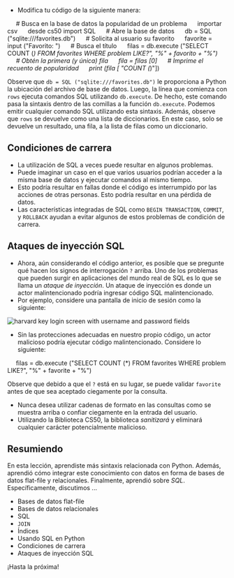 * Modifica tu código de la siguiente manera:

     # Busca en la base de datos la popularidad de un problema
     importar csv
     desde cs50 import SQL
     # Abre la base de datos
     db = SQL ("sqlite:///favorites.db")
     # Solicita al usuario su favorito
     favorite = input ("Favorito: ")
     # Busca el título
     filas = db.execute ("SELECT COUNT (*) FROM favorites WHERE problem LIKE?", "%" + favorito + "%")
     # Obtén la primera (y única) fila
     fila = filas [0]
     # Imprime el recuento de popularidad
     print (fila [ "COUNT (*)"])

Observe que `db = SQL ("sqlite:///favorites.db")` le proporciona a Python la ubicación del archivo de base de datos. Luego, la línea que comienza con `rows` ejecuta comandos SQL utilizando `db.execute`. De hecho, este comando pasa la sintaxis dentro de las comillas a la función `db.execute`. Podemos emitir cualquier comando SQL utilizando esta sintaxis. Además, observe que `rows` se devuelve como una lista de diccionarios. En este caso, solo se devuelve un resultado, una fila, a la lista de filas como un diccionario.


Condiciones de carrera
---------------

* La utilización de SQL a veces puede resultar en algunos problemas.
* Puede imaginar un caso en el que varios usuarios podrían acceder a la misma base de datos y ejecutar comandos al mismo tiempo.
* Esto podría resultar en fallas donde el código es interrumpido por las acciones de otras personas. Esto podría resultar en una pérdida de datos.
* Las características integradas de SQL como `BEGIN TRANSACTION`, `COMMIT`, y `ROLLBACK` ayudan a evitar algunos de estos problemas de condición de carrera.


Ataques de inyección SQL
---------------------

* Ahora, aún considerando el código anterior, es posible que se pregunte qué hacen los signos de interrogación `?` arriba. Uno de los problemas que pueden surgir en aplicaciones del mundo real de SQL es lo que se llama un _ataque de inyección_. Un ataque de inyección es donde un actor malintencionado podría ingresar código SQL malintencionado.
* Por ejemplo, considere una pantalla de inicio de sesión como la siguiente:

![harvard key login screen with username and password fields](https://cs50.harvard.edu/x/2023/notes/7/cs50Week7Slide051.png "harvard key login screen")

* Sin las protecciones adecuadas en nuestro propio código, un actor malicioso podría ejecutar código malintencionado. Considere lo siguiente:

     filas = db.execute ("SELECT COUNT (*) FROM favorites WHERE problem LIKE?", "%" + favorite + "%")

Observe que debido a que el `?` está en su lugar, se puede validar `favorite` antes de que sea aceptado ciegamente por la consulta.

* Nunca desea utilizar cadenas de formato en las consultas como se muestra arriba o confiar ciegamente en la entrada del usuario.
* Utilizando la Biblioteca CS50, la biblioteca _sanitizará_ y eliminará cualquier carácter potencialmente malicioso.


Resumiendo
----------

En esta lección, aprendiste más sintaxis relacionada con Python. Además, aprendió cómo integrar este conocimiento con datos en forma de bases de datos flat-file y relacionales. Finalmente, aprendió sobre _SQL_. Específicamente, discutimos ...

* Bases de datos flat-file
* Bases de datos relacionales
* SQL
* `JOIN`
* Índices
* Usando SQL en Python
* Condiciones de carrera
* Ataques de inyección SQL

¡Hasta la próxima!